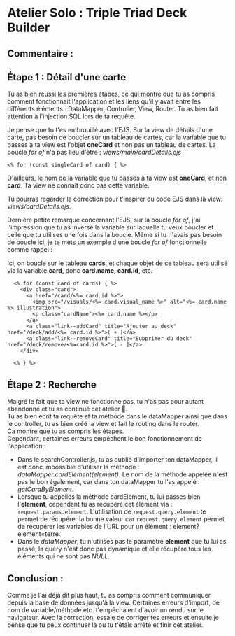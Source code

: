 # Atelier Solo : Triple Triad Deck Builder

## Commentaire :

## Étape 1 : Détail d'une carte

Tu as bien réussi les premières étapes, ce qui montre que tu as compris comment fonctionnait l'application et les liens qu'il y avait entre les différents éléments : DataMapper, Controller, View, Router.
Tu as bien fait attention à l'injection SQL lors de ta requête.

Je pense que tu t'es embrouillé avec l'EJS. Sur la view de détails d'une carte, pas besoin de boucler sur un tableau de cartes, car la variable que tu passes à ta view est l'objet __oneCard__ et non pas un tableau de cartes. La boucle _for of_ n'a pas lieu d'être :
_views/main/cardDetails.ejs_
```
<% for (const singleCard of card) { %>
```
D'ailleurs, le nom de la variable que tu passes à ta view est __oneCard__, et non __card__. Ta view ne connaît donc pas cette variable.

Tu pourras regarder la correction pour t'inspirer du code EJS dans la view: _views/cardDetails.ejs_.

Dernière petite remarque concernant l'EJS, sur la boucle _for of_, j'ai l'impression que tu as inversé la variable sur laquelle tu veux boucler et celle que tu utilises une fois dans la boucle.
Même si tu n'avais pas besoin de boucle ici, je te mets un exemple d'une boucle _for of_ fonctionnelle comme rappel :

Ici, on boucle sur le tableau __cards__, et chaque objet de ce tableau sera utilisé via la variable __card__, donc __card.name__, __card.id__, etc.
```
  <% for (const card of cards) { %> 
    <div class="card">
      <a href="/card/<%= card.id %>">
        <img src="/visuals/<%= card.visual_name %>" alt="<%= card.name %> illustration">
        <p class="cardName"><%= card.name %></p>
      </a>
      <a class="link--addCard" title="Ajouter au deck" href="/deck/add/<%= card.id %>">[ + ]</a>
      <a class="link--removeCard" title="Supprimer du deck" href="/deck/remove/<%=card.id %>">[ - ]</a>
    </div>

  <% } %>
```

## Étape 2 : Recherche

Malgré le fait que ta view ne fonctionne pas, tu n'as pas pour autant abandonné et tu as continué cet atelier 💪.  
Tu as bien écrit ta requête et ta méthode dans le dataMapper ainsi que dans le controller, tu as bien créé la view et fait le routing dans le router.  
Ça montre que tu as compris les étapes.  
Cependant, certaines erreurs empêchent le bon fonctionnement de l'application :
* Dans le searchController.js, tu as oublié d'importer ton dataMapper, il est donc impossible d'utiliser la méthode : _dataMapper.cardElement(element)_. Le nom de la méthode appelée n'est pas le bon également, car dans ton dataMapper tu l'as appelé : _getCardByElement_.
* Lorsque tu appelles la méthode cardElement, tu lui passes bien l'__element__, cependant tu as récupéré cet élément via : `request.params.element`. L'utilisation de `request.query.element` te permet de récupérer la bonne valeur car `request.query.element` permet de récupérer les variables de l'URL pour un élément : element?element=terre.
* Dans le _dataMapper_, tu n'utilises pas le paramètre __element__ que tu lui as passé, la query n'est donc pas dynamique et elle récupère tous les éléments qui ne sont pas _NULL_.


## Conclusion :
Comme je l'ai déjà dit plus haut, tu as compris comment communiquer depuis la base de données jusqu'à la view.
Certaines erreurs d'import, de nom de variable/méthode etc. t'empêchaient d'avoir un rendu sur le navigateur.
Avec la correction, essaie de corriger tes erreurs et ensuite je pense que tu peux continuer là où tu t'étais arrêté et finir cet atelier.